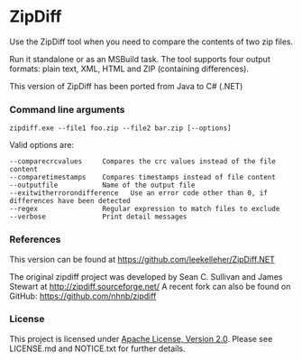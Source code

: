 # ZipDiff

Use the ZipDiff tool when you need to compare the contents of two zip files.

Run it standalone or as an MSBuild task. The tool supports four output formats: plain text, XML, HTML and ZIP (containing differences).

This version of ZipDiff has been ported from Java to C# (.NET)

### Command line arguments

	zipdiff.exe --file1 foo.zip --file2 bar.zip [--options]

Valid options are:

	--comparecrcvalues     Compares the crc values instead of the file content
	--comparetimestamps    Compares timestamps instead of file content
	--outputfile           Name of the output file
	--exitwitherrorondifference   Use an error code other than 0, if differences have been detected
	--regex                Regular expression to match files to exclude
	--verbose              Print detail messages

### References
This version can be found at https://github.com/leekelleher/ZipDiff.NET

The original zipdiff project was developed by Sean C. Sullivan and James Stewart at http://zipdiff.sourceforge.net/
A recent fork can also be found on GitHub: https://github.com/nhnb/zipdiff

### License
This project is licensed under [Apache License, Version 2.0](http://www.apache.org/licenses/LICENSE-2.0).
Please see LICENSE.md and NOTICE.txt for further details.

